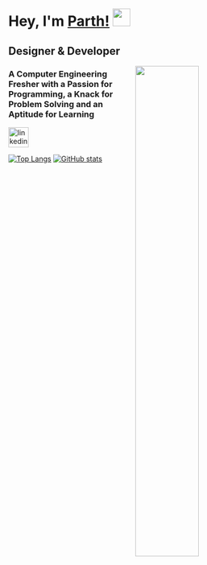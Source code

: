 # Hey, I'm [Parth!](https://parthketandoshi.github.io) <img src="https://media.giphy.com/media/hvRJCLFzcasrR4ia7z/giphy.gif" width="35px">

## Designer & Developer

<!-- <img width="40%" src="https://github.com/ParthKetanDoshi/parthketandoshi/blob/master/assets/designer_developer.gif"> -->

<img align="right" width="50%" src="https://github.com/ParthKetanDoshi/parthketandoshi/blob/master/assets/parth.gif">

### A Computer Engineering Fresher with a Passion for Programming, a Knack for Problem Solving and an Aptitude for Learning

[<img src='https://cdn.jsdelivr.net/npm/simple-icons@3.0.1/icons/linkedin.svg' alt='linkedin' height='40'>](https://www.linkedin.com/in/parthketandoshi/)

[![Top Langs](https://github-readme-stats.vercel.app/api/top-langs/?username=parthketandoshi&layout=compact&theme=dracula)](https://github.com/parthketandoshi)
[![GitHub stats](https://github-readme-stats.vercel.app/api?username=parthketandoshi&show_icons=true&theme=dracula)](https://github.com/parthketandoshi)
